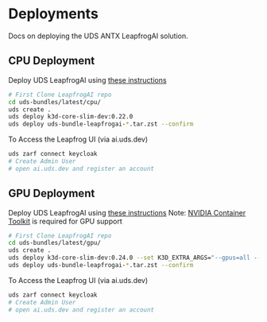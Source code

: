 # Deployments

Docs on deploying the UDS ANTX LeapfrogAI solution.

## CPU Deployment

Deploy UDS LeapfrogAI using [these instructions](https://docs.leapfrog.ai/docs/local-deploy-guide/quick_start/#cpu)

```sh
# First Clone LeapfrogAI repo
cd uds-bundles/latest/cpu/
uds create .
uds deploy k3d-core-slim-dev:0.22.0
uds deploy uds-bundle-leapfrogai-*.tar.zst --confirm
```

To Access the Leapfrog UI (via ai.uds.dev)
```sh
uds zarf connect keycloak
# Create Admin User
# open ai.uds.dev and register an account
```

## GPU Deployment

Deploy UDS LeapfrogAI using [these instructions](https://docs.leapfrog.ai/docs/local-deploy-guide/quick_start/#gpu)
Note: [NVIDIA Container Toolkit](https://docs.nvidia.com/datacenter/cloud-native/container-toolkit/latest/install-guide.html) is required for GPU support

```sh
# First Clone LeapfrogAI repo
cd uds-bundles/latest/gpu/
uds create .
uds deploy k3d-core-slim-dev:0.24.0 --set K3D_EXTRA_ARGS="--gpus=all --image=ghcr.io/justinthelaw/k3d-gpu-support:v1.27.4-k3s1-cuda" --confirm
uds deploy uds-bundle-leapfrogai-*.tar.zst --confirm
```

To Access the Leapfrog UI (via ai.uds.dev)
```sh
uds zarf connect keycloak
# Create Admin User
# open ai.uds.dev and register an account
```
